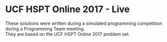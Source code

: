 # UCF HSPT Online 2017 - Live

These solutions were written during a simulated programming competition during a Programming Team meeting.  
They are based on the UCF HSPT Online 2017 problem set.
